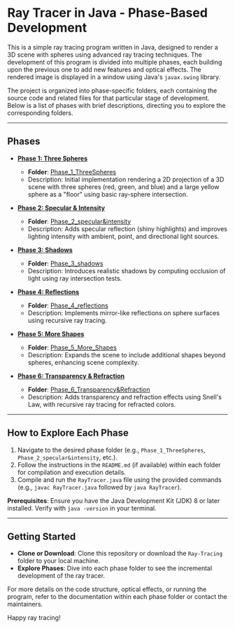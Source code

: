 # Ray Tracer in Java - Phase-Based Development

This is a simple ray tracing program written in Java, designed to render a 3D scene with spheres using advanced ray tracing techniques. The development of this program is divided into multiple phases, each building upon the previous one to add new features and optical effects. The rendered image is displayed in a window using Java's `javax.swing` library.

The project is organized into phase-specific folders, each containing the source code and related files for that particular stage of development. Below is a list of phases with brief descriptions, directing you to explore the corresponding folders.

---

## Phases

- **[Phase 1: Three Spheres](#Phase-1-three-spheres)**  
  - **Folder**: [Phase_1_ThreeSpheres](Phase_1_ThreeSpheres)
  - Description: Initial implementation rendering a 2D projection of a 3D scene with three spheres (red, green, and blue) and a large yellow sphere as a "floor" using basic ray-sphere intersection.

- **[Phase 2: Specular & Intensity](#phase-2-specular--intensity)**  
  - **Folder**: [Phase_2_specular&intensity](Phase_2_specular&intensity)
  - Description: Adds specular reflection (shiny highlights) and improves lighting intensity with ambient, point, and directional light sources.

- **[Phase 3: Shadows](#phase-3-shadows)**  
  - **Folder**:  [Phase_3_shadows](Phase_3_shadows)
  - Description: Introduces realistic shadows by computing occlusion of light using ray intersection tests.

- **[Phase 4: Reflections](#phase-4-reflections)**  
  - **Folder**: [Phase_4_reflections](Phase_4_reflections)
  - Description: Implements mirror-like reflections on sphere surfaces using recursive ray tracing.

- **[Phase 5: More Shapes](#phase-5-more-shapes)**  
  - **Folder**:  [Phase_5_More_Shapes](Phase_5_More_Shapes)
  - Description: Expands the scene to include additional shapes beyond spheres, enhancing scene complexity.

- **[Phase 6: Transparency & Refraction](#phase-6-transparency--refraction)**  
  - **Folder**: [Phase_6_Transparency&Refraction](Phase_6_Transparency&Refraction)
  - Description: Adds transparency and refraction effects using Snell's Law, with recursive ray tracing for refracted colors.

---

## How to Explore Each Phase

1. Navigate to the desired phase folder (e.g., `Phase_1_ThreeSpheres`, `Phase_2_specular&intensity`, etc.).
2. Follow the instructions in the `README.md` (if available) within each folder for compilation and execution details.
3. Compile and run the `RayTracer.java` file using the provided commands (e.g., `javac RayTracer.java` followed by `java RayTracer`).

**Prerequisites**: Ensure you have the Java Development Kit (JDK) 8 or later installed. Verify with `java -version` in your terminal.

---

## Getting Started

- **Clone or Download**: Clone this repository or download the `Ray-Tracing` folder to your local machine.
- **Explore Phases**: Dive into each phase folder to see the incremental development of the ray tracer.

For more details on the code structure, optical effects, or running the program, refer to the documentation within each phase folder or contact the maintainers.

Happy ray tracing!
